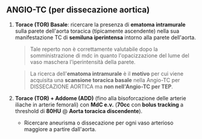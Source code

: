 ## ANGIO-TC (per **dissecazione aortica**)
1. **Torace (TOR) Basale**: ricercare la presenza di **ematoma intramurale** sulla parete dell'aorta toracica (tipicamente ascendente) nella sua manifestazione TC di **semiluna iperintensa** intorno alla parete dell'aorta.

    > Tale reperto non è correttamente valutabile dopo la somministrazione di mdc in quanto l'opacizzazione del lume del vaso maschera l'iperintensità della parete.

    >La ricerca dell'**ematoma intramurale** è il **motivo** per cui viene acquisita una **scansione toracica basale** nella Angio-TC per DISSECAZIONE AORTICA ma **non nell'Angio-TC per TEP**.

2. **Torace (TOR) + Addome (ADD)** (fino alla bisoforcazione delle arterie iliache in arterie femorali) con **MdC e.v.** (**70cc** con **bolus tracking** a threshold di **80HU** @ **Aorta toracica discendente**).
    - Ricercare aneurisma o dissecazione per ogni vaso arterioso maggiore a partire dall'aorta.
